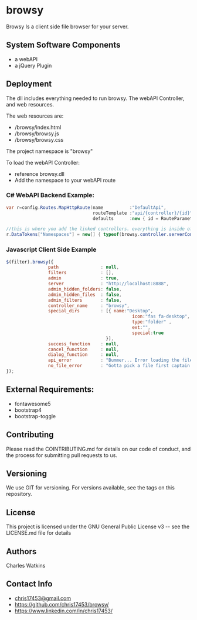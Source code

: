 # browsy
Browsy Is a client side file browser for your server. 


## System Software Components 
- a webAPI
- a jQuery Plugin


## Deployment
The dll includes everything needed to run browsy. The webAPI Controller, and web resources.

The web resources are:
- /browsy/index.html
- /browsy/browsy.js
- /browsy/browsy.css

The project namespace is "browsy"

To load the webAPI Controller:
- reference browsy.dll 
- Add the namespace to your webAPI route


### C# WebAPI Backend Example:
```c#
var r=config.Routes.MapHttpRoute(name          :"DefaultApi",
                                 routeTemplate :"api/{controller}/{id}",
                                 defaults      :new { id = RouteParameter.Optional });

//this is where you add the linked controllers. everything is inside of the DLL
r.DataTokens["Namespaces"] = new[] { typeof(browsy.controller.serverController).Namespace };
```
### Javascript Client Side Example
```javascript
$(filter).browsy({
                path                : null,                              //default path for the browser
                filters             : [],                                //An array of filters for files. [".png",".jpg"]
                admin               : true,                              //turn on all admin controls
                server              : "http://localhost:8888",           //The api URL
                admin_hidden_folders: false,                             //turn on the hidden folder toggle
                admin_hidden_files  : false,                             //turn on the hidden file toggle
                admin_filters       : false,                             //turn on the filter toggle
                controller_name     : "browsy",                          //the api controller name (if you change it)
                special_dirs        : [{ name:"Desktop",                 //use this to replace all special icons and sticky folders
                                                icon:"fas fa-desktop",
                                                type:"folder" ,
                                                ext:"",
                                                special:true
                                      }],
                success_function    : null,                              //success callback
                cancel_function     : null,                              //cancel api callback
                dialog_function     : null,                              //custom call back for messages
                api_error           : "Bummer... Error loading the file browser data.",  //system error message
                no_file_error       : "Gotta pick a file first captain."                 //no selected file mesage
}); 

```
    

## External Requirements:
- fontawesome5
- bootstrap4
- bootstrap-toggle


## Contributing
Please read the COINTRIBUTING.md for details on our code of conduct, and the process for submitting pull requests to us.


## Versioning
We use GIT for versioning. For versions available, see the tags on this repository.


## License
This project is licensed under the GNU General Public License v3 -- see the LICENSE.md file for details


## Authors
Charles Watkins


## Contact Info
- chris17453@gmail.com
- https://github.com/chris17453/browsy/
- https://www.linkedin.com/in/chris17453/

